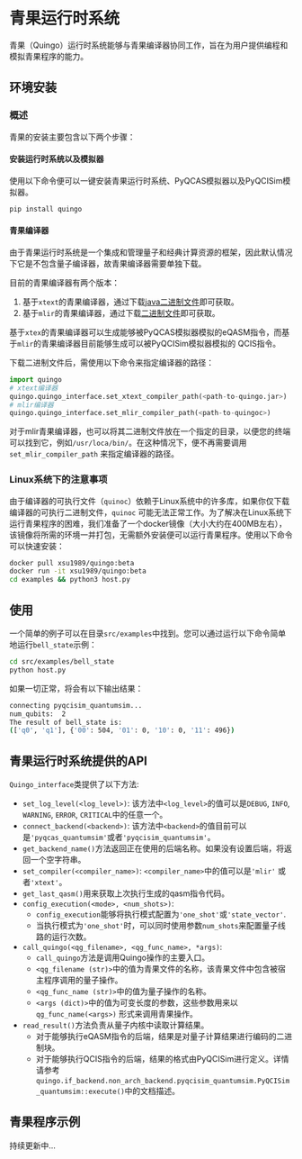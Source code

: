 # 青果运行时系统

 青果（Quingo）运行时系统能够与青果编译器协同工作，旨在为用户提供编程和模拟青果程序的能力。

## 环境安装


### 概述
青果的安装主要包含以下两个步骤：


#### 安装运行时系统以及模拟器

使用以下命令便可以一键安装青果运行时系统、PyQCAS模拟器以及PyQCISim模拟器。
```sh
pip install quingo
```


#### 青果编译器

由于青果运行时系统是一个集成和管理量子和经典计算资源的框架，因此默认情况下它是不包含量子编译器，故青果编译器需要单独下载。

目前的青果编译器有两个版本：

1. 基于`xtext`的青果编译器，通过下载[java二进制文件](https://github.com/Quingo/compiler_xtext/releases)即可获取。
2. 基于`mlir`的青果编译器，通过下载[二进制文件](https://gitee.com/hpcl_quanta/quingo-runtime/releases)即可获取。

基于`xtex`的青果编译器可以生成能够被PyQCAS模拟器模拟的eQASM指令，而基于`mlir`的青果编译器目前能够生成可以被PyQCISim模拟器模拟的 QCIS指令。

下载二进制文件后，需使用以下命令来指定编译器的路径：
```python
import quingo
# xtext编译器
quingo.quingo_interface.set_xtext_compiler_path(<path-to-quingo.jar>)
# mlir编译器
quingo.quingo_interface.set_mlir_compiler_path(<path-to-quingoc>)
```

对于mlir青果编译器，也可以将其二进制文件放在一个指定的目录，以便您的终端可以找到它，例如`/usr/loca/bin/`。在这种情况下，便不再需要调用 `set_mlir_compiler_path` 来指定编译器的路径。

### Linux系统下的注意事项
由于编译器的可执行文件（`quinoc`）依赖于Linux系统中的许多库，如果你仅下载编译器的可执行二进制文件，`quinoc` 可能无法正常工作。为了解决在Linux系统下运行青果程序的困难，我们准备了一个docker镜像（大小大约在400MB左右），该镜像将所需的环境一并打包，无需额外安装便可以运行青果程序。使用以下命令可以快速安装：
```sh
docker pull xsu1989/quingo:beta
docker run -it xsu1989/quingo:beta
cd examples && python3 host.py
```


## 使用
一个简单的例子可以在目录`src/examples`中找到。您可以通过运行以下命令简单地运行`bell_state`示例：
```sh
cd src/examples/bell_state
python host.py
```
如果一切正常，将会有以下输出结果：
```sh
connecting pyqcisim_quantumsim...
num_qubits:  2
The result of bell_state is:
(['q0', 'q1'], {'00': 504, '01': 0, '10': 0, '11': 496})
```

## 青果运行时系统提供的API
`Quingo_interface`类提供了以下方法:
 - `set_log_level(<log_level>)`: 该方法中`<log_level>`的值可以是`DEBUG`, `INFO`, `WARNING`, `ERROR`, `CRITICAL`中的任意一个。
 - `connect_backend(<backend>)`: 该方法中`<backend>`的值目前可以是`'pyqcas_quantumsim'`或者`'pyqcisim_quantumsim'`。
- `get_backend_name()`方法返回正在使用的后端名称。如果没有设置后端，将返回一个空字符串。
- `set_compiler(<compiler_name>)`: `<compiler_name>`中的值可以是`'mlir'` 或者`'xtext'`。
- `get_last_qasm()`用来获取上次执行生成的qasm指令代码。
- `config_execution(<mode>, <num_shots>)`:
  -  `config_execution`能够将执行模式配置为`'one_shot'`或`'state_vector'`.
  -  当执行模式为`'one_shot'`时，可以同时使用参数`num_shots`来配置量子线路的运行次数。
-  `call_quingo(<qg_filename>, <qg_func_name>, *args)`:
   - `call_quingo`方法是调用Quingo操作的主要入口。
   - `<qg_filename (str)>`中的值为青果文件的名称，该青果文件中包含被宿主程序调用的量子操作。
   - `<qg_func_name (str)>`中的值为量子操作的名称。
   - `<args (dict)>`中的值为可变长度的参数，这些参数用来以 `qg_func_name(<args>)` 形式来调用青果操作。
- `read_result()`方法负责从量子内核中读取计算结果。
   - 对于能够执行eQASM指令的后端，结果是对量子计算结果进行编码的二进制块。
   - 对于能够执行QCIS指令的后端，结果的格式由PyQCISim进行定义。详情请参考`quingo.if_backend.non_arch_backend.pyqcisim_quantumsim.PyQCISim_quantumsim::execute()`中的文档描述。

## 青果程序示例
持续更新中...